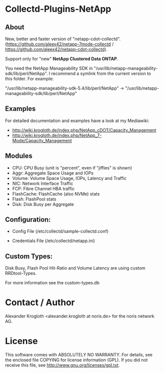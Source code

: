 # Collectd-Plugins-NetApp

## About 

New, better and faster version of "netapp-cdot-collectd".
(https://github.com/aleex42/netapp-7mode-collectd / https://github.com/aleex42/netapp-cdot-collectd).

Support only for "new" <b>NetApp Clustered Data ONTAP</b>.

You need the NetApp Manageability SDK in "/usr/lib/netapp-manageability-sdk/lib/perl/NetApp".
I recommend a symlink from the current version to this folder. For example:

"/usr/lib/netapp-manageability-sdk-5.4/lib/perl/NetApp" -> "/usr/lib/netapp-manageability-sdk/lib/perl/NetApp"


## Examples 

For detailed documentation and examples have a look at my Mediawiki:

* http://wiki.krogloth.de/index.php/NetApp_cDOT/Capacity_Management 
* http://wiki.krogloth.de/index.php/NetApp_7-Mode/Capacity_Management

## Modules

* CPU: CPU Busy (unit is "percent", even if "jiffies" is shown)
* Aggr: Aggregate Space Usage and IOPs
* Volume: Volume Space Usage, IOPs, Latency and Traffic
* NIC: Network Interface Traffic
* FCP: Fibre Channel HBA traffic
* FlashCache: FlashCache (also NVMe) stats
* Flash: FlashPool stats
* Disk: Disk Busy per Aggregate

## Configuration:

* Config File (/etc/collectd/sample-collectd.conf)

* Credentials File (/etc/collectd/netapp.ini)

## Custom Types:

Disk Busy, Flash Pool Hit-Ratio and Volume Latency are using custom RRDtool-Types.

For more information see the custom-types.db

# Contact / Author

Alexander Krogloth
<git at krogloth.de>
<alexander.krogloth at noris.de> for the noris network AG.

# License

This software comes with ABSOLUTELY NO WARRANTY. For details, see
the enclosed file COPYING for license information (GPL). If you
did not receive this file, see http://www.gnu.org/licenses/gpl.txt.
